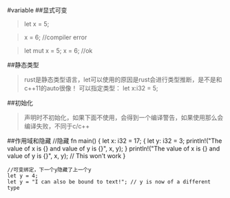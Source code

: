 #variable
##显式可变
> let x = 5;

> x = 6; //compiler error

> let mut x = 5; x = 6; //ok

##静态类型

> rust是静态类型语言，let可以使用的原因是rust会进行类型推断，是不是和c++11的auto很像！
> 可以指定类型： let x:i32 = 5;

##初始化

> 声明时不初始化，如果下面不使用，会得到一个编译警告，如果使用那么会编译失败，不同于c/c++

##作用域和隐藏
    //隐藏
    fn main() {
        let x: i32 = 17;
        {
            let y: i32 = 3;
            println!("The value of x is {} and value of y is {}", x, y);
        }
        println!("The value of x is {} and value of y is {}", x, y); // This won't work
    }
    
    //可变绑定，下一个y隐藏了上一个y
    let y = 4;
    let y = "I can also be bound to text!"; // y is now of a different type